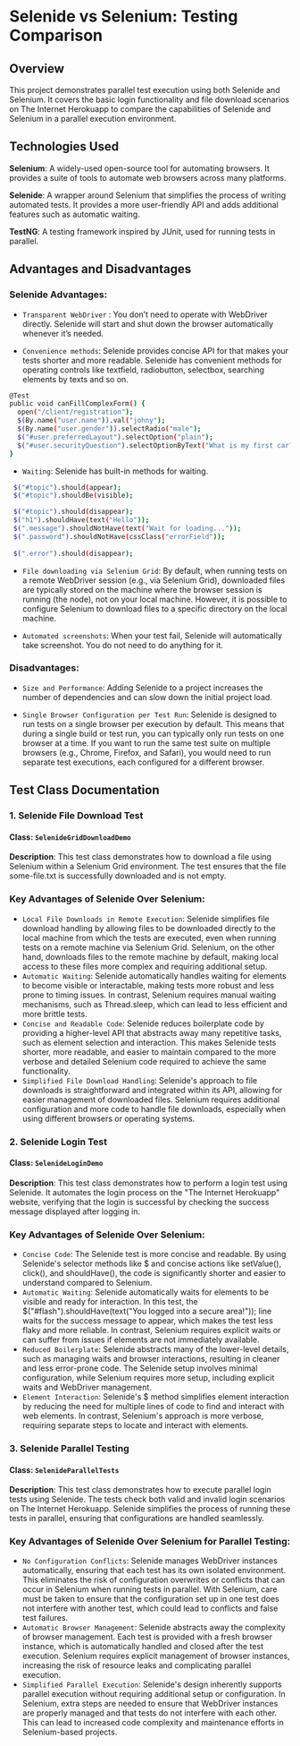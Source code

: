 # Selenide vs Selenium: Testing Comparison

## Overview
This project demonstrates parallel test execution using both Selenide and Selenium. It covers the basic login functionality and file download scenarios on The Internet Herokuapp to compare the capabilities of Selenide and Selenium in a parallel execution environment.

## Technologies Used
**Selenium**: A widely-used open-source tool for automating browsers. It provides a suite of tools to automate web browsers across many platforms.

**Selenide**: A wrapper around Selenium that simplifies the process of writing automated tests. It provides a more user-friendly API and adds additional features such as automatic waiting.

**TestNG**: A testing framework inspired by JUnit, used for running tests in parallel.

## Advantages and Disadvantages
### Selenide Advantages:
- `Transparent WebDriver` : You don’t need to operate with WebDriver directly. Selenide will start and shut down the browser automatically whenever it’s needed.


- `Convenience methods`: Selenide provides concise API for that makes your tests shorter and more readable. Selenide has convenient methods for operating controls like textfield, radiobutton, selectbox, searching elements by texts and so on.
```sh
@Test
public void canFillComplexForm() {
  open("/client/registration");
  $(By.name("user.name")).val("johny");
  $(By.name("user.gender")).selectRadio("male");
  $("#user.preferredLayout").selectOption("plain");
  $("#user.securityQuestion").selectOptionByText("What is my first car?");
}
```
- `Waiting`: Selenide has built-in methods for waiting.
```sh
 $("#topic").should(appear);
 $("#topic").shouldBe(visible);

 $("#topic").should(disappear);
 $("h1").shouldHave(text("Hello"));
 $(".message").shouldNotHave(text("Wait for loading..."));
 $(".password").shouldNotHave(cssClass("errorField"));
 
 $(".error").should(disappear);
```
- `File downloading via Selenium Grid`: By default, when running tests on a remote WebDriver session (e.g., via Selenium Grid), downloaded files are typically stored on the machine where the browser session is running (the node), not on your local machine. However, it is possible to configure Selenium to download files to a specific directory on the local machine.


- `Automated screenshots`: When your test fail, Selenide will automatically take screenshot. You do not need to do anything for it.

### Disadvantages:
- `Size and Performance`: Adding Selenide to a project increases the number of dependencies and can slow down the initial project load.


- `Single Browser Configuration per Test Run`: Selenide is designed to run tests on a single browser per execution by default. This means that during a single build or test run, you can typically only run tests on one browser at a time. If you want to run the same test suite on multiple browsers (e.g., Chrome, Firefox, and Safari), you would need to run separate test executions, each configured for a different browser.


## Test Class Documentation

### 1. **Selenide File Download Test**
#### Class: `SelenideGridDownloadDemo`

**Description**:
This test class demonstrates how to download a file using Selenium within a Selenium Grid environment. The test ensures that the file some-file.txt is successfully downloaded and is not empty.

### Key Advantages of Selenide Over Selenium:

- `Local File Downloads in Remote Execution`: Selenide simplifies file download handling by allowing files to be downloaded directly to the local machine from which the tests are executed, even when running tests on a remote machine via Selenium Grid. Selenium, on the other hand, downloads files to the remote machine by default, making local access to these files more complex and requiring additional setup.
- `Automatic Waiting`: Selenide automatically handles waiting for elements to become visible or interactable, making tests more robust and less prone to timing issues. In contrast, Selenium requires manual waiting mechanisms, such as Thread.sleep, which can lead to less efficient and more brittle tests.
- `Concise and Readable Code`: Selenide reduces boilerplate code by providing a higher-level API that abstracts away many repetitive tasks, such as element selection and interaction. This makes Selenide tests shorter, more readable, and easier to maintain compared to the more verbose and detailed Selenium code required to achieve the same functionality.
- `Simplified File Download Handling`: Selenide's approach to file downloads is straightforward and integrated within its API, allowing for easier management of downloaded files. Selenium requires additional configuration and more code to handle file downloads, especially when using different browsers or operating systems.


### 2. **Selenide Login Test**
#### Class: `SelenideLoginDemo`

**Description**:
This test class demonstrates how to perform a login test using Selenide. It automates the login process on the "The Internet Herokuapp" website, verifying that the login is successful by checking the success message displayed after logging in.

### Key Advantages of Selenide Over Selenium:

- `Concise Code`: The Selenide test is more concise and readable. By using Selenide's selector methods like $ and concise actions like setValue(), click(), and shouldHave(), the code is significantly shorter and easier to understand compared to Selenium.
- `Automatic Waiting`: Selenide automatically waits for elements to be visible and ready for interaction. In this test, the $("#flash").shouldHave(text("You logged into a secure area!")); line waits for the success message to appear, which makes the test less flaky and more reliable. In contrast, Selenium requires explicit waits or can suffer from issues if elements are not immediately available.
- `Reduced Boilerplate`: Selenide abstracts many of the lower-level details, such as managing waits and browser interactions, resulting in cleaner and less error-prone code. The Selenide setup involves minimal configuration, while Selenium requires more setup, including explicit waits and WebDriver management.
- `Element Interaction`: Selenide's $ method simplifies element interaction by reducing the need for multiple lines of code to find and interact with web elements. In contrast, Selenium's approach is more verbose, requiring separate steps to locate and interact with elements.

### 3. **Selenide Parallel Testing**
#### Class: `SelenideParallelTests`

**Description**:
This test class demonstrates how to execute parallel login tests using Selenide. The tests check both valid and invalid login scenarios on The Internet Herokuapp. Selenide simplifies the process of running these tests in parallel, ensuring that configurations are handled seamlessly.

### Key Advantages of Selenide Over Selenium for Parallel Testing:

- `No Configuration Conflicts`: Selenide manages WebDriver instances automatically, ensuring that each test has its own isolated environment. This eliminates the risk of configuration overwrites or conflicts that can occur in Selenium when running tests in parallel. With Selenium, care must be taken to ensure that the configuration set up in one test does not interfere with another test, which could lead to conflicts and false test failures.
- `Automatic Browser Management`: Selenide abstracts away the complexity of browser management. Each test is provided with a fresh browser instance, which is automatically handled and closed after the test execution. Selenium requires explicit management of browser instances, increasing the risk of resource leaks and complicating parallel execution.
- `Simplified Parallel Execution`: Selenide's design inherently supports parallel execution without requiring additional setup or configuration. In Selenium, extra steps are needed to ensure that WebDriver instances are properly managed and that tests do not interfere with each other. This can lead to increased code complexity and maintenance efforts in Selenium-based projects.
